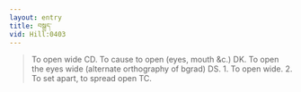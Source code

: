 ```yaml
---
layout: entry
title: བསྒྲད་
vid: Hill:0403
---
```

> To open wide CD. To cause to open (eyes, mouth &c.) DK. To open the eyes wide (alternate orthography of bgrad) DS. 1. To open wide. 2. To set apart, to spread open TC.
